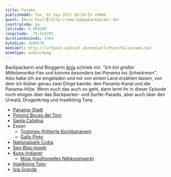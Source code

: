 ```yaml
---
title: Panama
publishedAt: Tue, 03 Sep 2013 20:24:53 +0000
guest: [Anja Knorr](http://www.happybackpacker.de)
countryCode: pa
latitude: 8.994269
longitude: -79.518792
durationSeconds: 1354
byteSize: 1048576 
mediaUrl: http://luftpost-podcast.de/media/luftpost52-panama.mp3
mimeType: audio/mpeg
---
```


Backpackerin und Bloggerin [Anja](http://www.happybackpacker.de) schrieb mir: _"Ich bin großer Mittelamerika-Fan und komme besonders bei Panama ins Schwärmen"_. Also habe ich sie eingeladen und mir von einem Land erzählen lassen, von dem ich bisher genau zwei Dinge kannte: den Panama-Kanal und die Panama-Hüte. Wenn euch das auch so geht, dann lernt ihr in dieser Episode noch einiges über das Backpacker- und Surfer-Paradis, aber auch über den Urwald, Drogenkrieg und Inselkönig Tony. 
* [Panama-Stadt](http://de.wikipedia.org/wiki/Panama-Stadt)
* [Provinz Bocas del Toro](http://de.wikipedia.org/wiki/Provinz%5FBocas%5Fdel%5FToro)
* [Santa Catalina](http://www.happybackpacker.de/reiseberichte/1065-santa-catalina-surfen-in-panama.html)
* Essen  
   * [Tostones (frittierte Kochbananen)](http://en.wikipedia.org/wiki/Tostones)  
   * [Gallo Pinto](http://de.wikipedia.org/wiki/Gallo%5FPinto)
* [Nationalpark Coiba](http://de.wikipedia.org/wiki/Nationalpark%5FCoiba)
* [San-Blas-Inseln](http://www.happybackpacker.de/reiseberichte/3860-schon-ist-es-in-panama-trauminseln-san-blas.html)
* [Kuna-Indianer](http://de.wikipedia.org/wiki/Kuna%5F%28Ethnie%29)  
   * [Mola (traditionelles Nähkunstwerk)](http://de.wikipedia.org/wiki/Mola%5F%28N%C3%A4hkunstwerk%29)
* [Inselkönig Tony](http://www.happybackpacker.de/wp-content/uploads/Tony-Island-c-Anja-Knorr.jpg)
* [Isla Grande](http://www.travelpanama.eu/inseln-in-panama/isla-grande.html)
